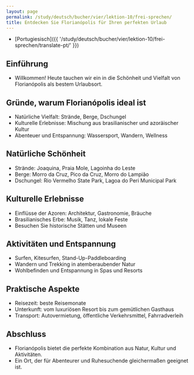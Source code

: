 ```yaml
---
layout: page
permalink: /study/deutsch/bucher/vier/lektion-10/frei-sprechen/
title: Entdecken Sie Florianópolis für Ihren perfekten Urlaub
---
```


* [Portugiesisch]({{ '/study/deutsch/bucher/vier/lektion-10/frei-sprechen/translate-pt/' }})

## Einführung
- Willkommen! Heute tauchen wir ein in die Schönheit und Vielfalt von Florianópolis als bestem Urlaubsort.

## Gründe, warum Florianópolis ideal ist

* Natürliche Vielfalt: Strände, Berge, Dschungel
* Kulturelle Erlebnisse: Mischung aus brasilianischer und azoräischer Kultur
* Abenteuer und Entspannung: Wassersport, Wandern, Wellness


## Natürliche Schönheit

* Strände: Joaquina, Praia Mole, Lagoinha do Leste
* Berge: Morro da Cruz, Pico da Cruz, Morro do Lampião
* Dschungel: Rio Vermelho State Park, Lagoa do Peri Municipal Park


## Kulturelle Erlebnisse
- Einflüsse der Azoren: Architektur, Gastronomie, Bräuche
- Brasilianisches Erbe: Musik, Tanz, lokale Feste
- Besuchen Sie historische Stätten und Museen


## Aktivitäten und Entspannung
* Surfen, Kitesurfen, Stand-Up-Paddleboarding
* Wandern und Trekking in atemberaubender Natur
* Wohlbefinden und Entspannung in Spas und Resorts


## Praktische Aspekte
* Reisezeit: beste Reisemonate
* Unterkunft: vom luxuriösen Resort bis zum gemütlichen Gasthaus
* Transport: Autovermietung, öffentliche Verkehrsmittel, Fahrradverleih


## Abschluss
* Florianópolis bietet die perfekte Kombination aus Natur, Kultur und Aktivitäten.
* Ein Ort, der für Abenteurer und Ruhesuchende gleichermaßen geeignet ist.